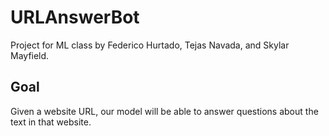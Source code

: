 # URLAnswerBot
Project for ML class by Federico Hurtado, Tejas Navada, and Skylar Mayfield.


## Goal
Given a website URL, our model will be able to answer questions about the text in that website.